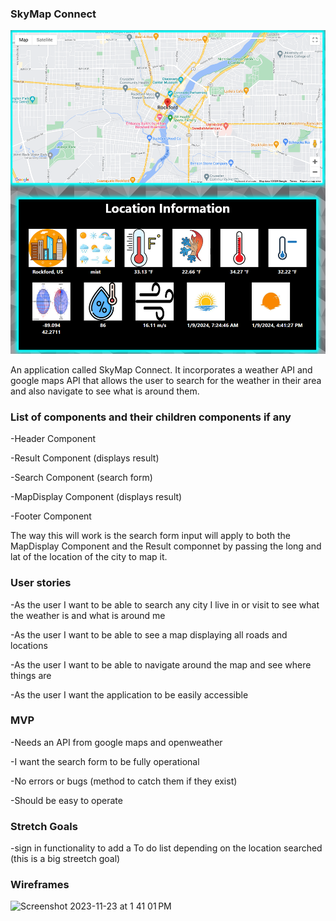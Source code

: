 ### SkyMap Connect
<img src="./src/components/imgs/Skymap Connect.png">

An application called SkyMap Connect. It incorporates a weather API and google maps API that allows the user to search for the weather in their area and also navigate to see what is around them.

### List of components and their children components if any

-Header Component

-Result Component (displays result)

-Search Component (search form)

-MapDisplay Component (displays result)

-Footer Component

The way this will work is the search form input will apply to both the MapDisplay Component and the Result componnet by passing the long and lat of the location of the city to map it.

### User stories

-As the user I want to be able to search any city I live in or visit to see what the weather is and what is around me

-As the user I want to be able to see a map displaying all roads and locations

-As the user I want to be able to navigate around the map and see where things are

-As the user I want the application to be easily accessible

### MVP

-Needs an API from google maps and openweather

-I want the search form to be fully operational

-No errors or bugs (method to catch them if they exist)

-Should be easy to operate

### Stretch Goals

-sign in functionality to add a To do list depending on the location searched (this is a big streetch goal)

### Wireframes

<img width="1487" alt="Screenshot 2023-11-23 at 1 41 01 PM" src="https://media.git.generalassemb.ly/user/49500/files/8ec2ab35-2a20-4aa9-aa5e-861b9f4af5b8">

